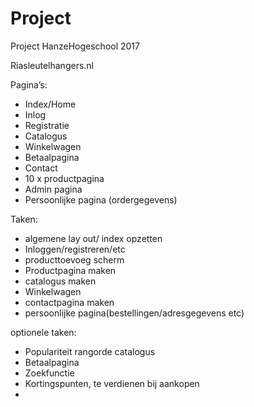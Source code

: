 # Project
Project HanzeHogeschool 2017

Riasleutelhangers.nl

Pagina’s:
-	Index/Home
-	Inlog
-	Registratie
-	Catalogus
-	Winkelwagen
-	Betaalpagina
-	Contact
-	10 x productpagina
-	Admin pagina
-	Persoonlijke pagina (ordergegevens)

Taken:
- algemene lay out/ index opzetten
- Inloggen/registreren/etc
- producttoevoeg scherm
- Productpagina maken
- catalogus maken
- Winkelwagen
- contactpagina maken 
- persoonlijke pagina(bestellingen/adresgegevens etc)
 
optionele taken:
- Populariteit rangorde catalogus
- Betaalpagina 
- Zoekfunctie
- Kortingspunten, te verdienen bij aankopen
- 

